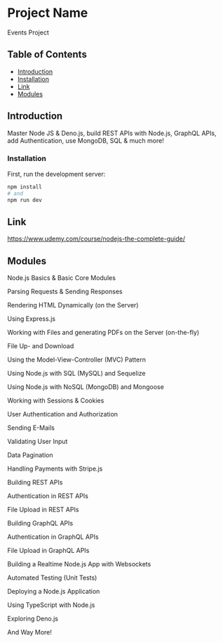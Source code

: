 # Project Name

Events Project

## Table of Contents

- [Introduction](#introduction)
- [Installation](#installation)
- [Link](#link)
- [Modules](#modules)

## Introduction

Master Node JS & Deno.js, build REST APIs with Node.js, GraphQL APIs, add Authentication, use MongoDB, SQL & much more!

### Installation

First, run the development server:

```bash
npm install
# and
npm run dev
```

## Link

<https://www.udemy.com/course/nodejs-the-complete-guide/>

## Modules

Node.js Basics & Basic Core Modules

Parsing Requests & Sending Responses

Rendering HTML Dynamically (on the Server)

Using Express.js

Working with Files and generating PDFs on the Server (on-the-fly)

File Up- and Download

Using the Model-View-Controller (MVC) Pattern

Using Node.js with SQL (MySQL) and Sequelize

Using Node.js with NoSQL (MongoDB) and Mongoose

Working with Sessions & Cookies

User Authentication and Authorization

Sending E-Mails

Validating User Input

Data Pagination

Handling Payments with Stripe.js

Building REST APIs

Authentication in REST APIs

File Upload in REST APIs

Building GraphQL APIs

Authentication in GraphQL APIs

File Upload in GraphQL APIs

Building a Realtime Node.js App with Websockets

Automated Testing (Unit Tests)

Deploying a Node.js Application

Using TypeScript with Node.js

Exploring Deno.js

And Way More!
